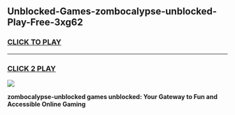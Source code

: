 
## Unblocked-Games-zombocalypse-unblocked-Play-Free-3xg62
<h3>
<a href="https://premium76.site?title=zombocalypse-unblocked&ref=12A">CLICK TO PLAY</a></h3>
<hr>

<h3>
<a href="https://premium76.site?title=zombocalypse-unblocked&ref=12A">CLICK 2 PLAY</a>
  
</h3>

<a href="https://premium76.site?title=zombocalypse-unblocked&ref=12A"><img src="https://clearcache.store/games.png"></a>


**zombocalypse-unblocked games unblocked: Your Gateway to Fun and Accessible Online Gaming**
